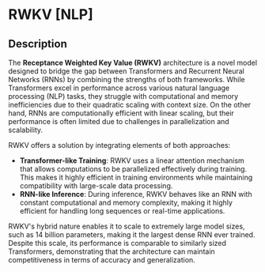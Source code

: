 # RWKV [NLP]

## Description

The **Receptance Weighted Key Value (RWKV)** architecture is a novel model designed to bridge the gap between Transformers and Recurrent Neural Networks (RNNs) by combining the strengths of both frameworks.
While Transformers excel in performance across various natural language processing (NLP) tasks, they struggle with computational and memory inefficiencies due to their quadratic scaling with context size.
On the other hand, RNNs are computationally efficient with linear scaling, but their performance is often limited due to challenges in parallelization and scalability.

RWKV offers a solution by integrating elements of both approaches:

- **Transformer-like Training**: RWKV uses a linear attention mechanism that allows computations to be parallelized effectively during training. This makes it highly efficient in training environments while maintaining compatibility with large-scale data processing.
- **RNN-like Inference**: During inference, RWKV behaves like an RNN with constant computational and memory complexity, making it highly efficient for handling long sequences or real-time applications.

RWKV's hybrid nature enables it to scale to extremely large model sizes, such as 14 billion parameters, making it the largest dense RNN ever trained.
Despite this scale, its performance is comparable to similarly sized Transformers, demonstrating that the architecture can maintain competitiveness in terms of accuracy and generalization.
